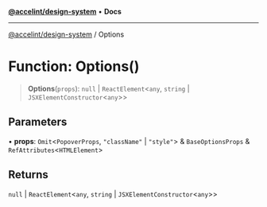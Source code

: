 [**@accelint/design-system**](../README.md) • **Docs**

***

[@accelint/design-system](../README.md) / Options

# Function: Options()

> **Options**(`props`): `null` \| `ReactElement`\<`any`, `string` \| `JSXElementConstructor`\<`any`\>\>

## Parameters

• **props**: `Omit`\<`PopoverProps`, `"className"` \| `"style"`\> & `BaseOptionsProps` & `RefAttributes`\<`HTMLElement`\>

## Returns

`null` \| `ReactElement`\<`any`, `string` \| `JSXElementConstructor`\<`any`\>\>
